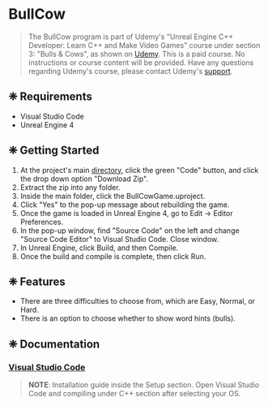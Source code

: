 # BullCow
> The BullCow program is part of Udemy's "Unreal Engine C++ Developer: Learn C++ and Make Video Games" course under section 3: "Bulls & Cows", as shown on <a href = "https://www.udemy.com/course/unrealcourse/">Udemy</a>. This is a paid course. No instructions or course content will be provided. Have any questions regarding Udemy's course, please contact Udemy's <a href = "https://www.udemy.com/support/">support</a>.

## ❈ Requirements
- Visual Studio Code
- Unreal Engine 4

## ❈ Getting Started
1) At the project's main <a href = "https://github.com/katkeit/BullCow">directory</a>, click the green "Code" button, and click the drop down option "Download Zip".
2) Extract the zip into any folder.
3) Inside the main folder, click the BullCowGame.uproject.
4) Click "Yes" to the pop-up message about rebuilding the game.
5) Once the game is loaded in Unreal Engine 4, go to Edit -> Editor Preferences.
6) In the pop-up window, find "Source Code" on the left and change "Source Code Editor" to Visual Studio Code. Close window.
7) In Unreal Engine, click Build, and then Compile.
8) Once the build and compile is complete, then click Run.

## ❈ Features
- There are three difficulties to choose from, which are Easy, Normal, or Hard.
- There is an option to choose whether to show word hints (bulls).

## ❈ Documentation
### <a href = "https://code.visualstudio.com/docs">Visual Studio Code</a>
><b>NOTE</b>: Installation guide inside the Setup section. Open Visual Studio Code and compiling under C++ section after selecting your OS.
